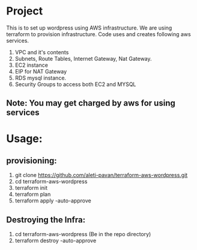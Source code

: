 Project
=========

This is to set up wordpress using AWS infrastructure. We are using terraform to provision infrastructure. Code uses and creates following aws services.

1. VPC and it's contents
2. Subnets, Route Tables, Internet Gateway, Nat Gateway.
3. EC2 instance
4. EIP for NAT Gateway
5. RDS mysql instance.
6. Security Groups to access both EC2 and MYSQL

Note:  You may get charged by aws for using services
-----


Usage:
=======

provisioning:
-------------

1. git clone https://github.com/aleti-pavan/terraform-aws-wordpress.git
2. cd terraform-aws-wordpress
2. terraform init
3. terraform plan
4. terraform apply -auto-approve

Destroying the Infra:
---------------------
1. cd terraform-aws-wordpress (Be in the repo directory)
2. terraform destroy -auto-approve

